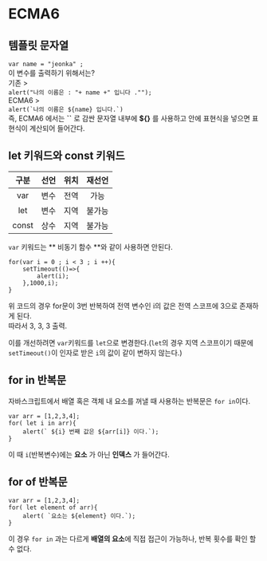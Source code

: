 
# ECMA6 
## 템플릿 문자열 
`var name = "jeonka" ;`  
이 변수를 출력하기 위해서는?  
기존 >   
```alert("나의 이름은 : "+ name +" 입니다 ."");```  
ECMA6 >  
```alert(`나의 이름은 ${name} 입니다.`)```  
즉, ECMA6 에서는 **``** 로 감싼 문자열 내부에 **${}** 를 사용하고 안에 표현식을 넣으면 표현식이 계산되어 들어간다.

##  let 키워드와 const 키워드   

구분|선언|위치|재선언
:--:|:--:|:--:|:--:
var|변수|전역|가능
let|변수|지역|불가능
const|상수|지역|불가능

```var``` 키워드는 ** 비동기 함수 **와 같이 사용하면 안된다. 
```
for(var i = 0 ; i < 3 ; i ++){
	setTimeout(()=>{
		alert(i);
	},1000,i);
}
```
위 코드의 경우 for문이 3번 반복하여 전역 변수인 i의 값은 전역 스코프에 3으로 존재하게 된다.  
따라서 3, 3, 3 출력.  

이를 개선하려면 ```var```키워드를 ```let```으로 변경한다.(```let```의 경우 지역 스코프이기 때문에 ```setTimeout()```이 인자로 받은 ```i```의 값이 같이 변하지 않는다.)


## for in 반복문
자바스크립트에서 배열 혹은 객체 내 요소를 꺼낼 때 사용하는 반복문은 ```for in```이다.

```
var arr = [1,2,3,4];
for( let i in arr){
	alert(` ${i} 번째 값은 ${arr[i]} 이다.`);
}
```
이 때 `i`(반복변수)에는 **요소** 가 아닌 **인덱스** 가 들어간다.

## for of 반복문
```
var arr = [1,2,3,4];
for( let element of arr){
	alert( `요소는 ${element} 이다.`);
}
```
이 경우 `for in` 과는 다르게 **배열의 요소**에 직접 접근이 가능하나, 반복 횟수를 확인 할 수 없다.
